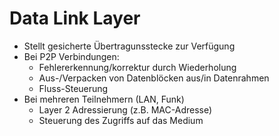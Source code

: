 # Data Link Layer

* Stellt gesicherte Übertragunsstecke zur Verfügung
* Bei P2P Verbindungen:
  * Fehlererkennung/korrektur durch Wiederholung
  * Aus-/Verpacken von Datenblöcken aus/in Datenrahmen
  * Fluss-Steuerung
* Bei mehreren Teilnehmern (LAN, Funk)
  * Layer 2 Adressierung (z.B. MAC-Adresse)
  * Steuerung des Zugriffs auf das Medium
